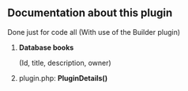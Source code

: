## Documentation about this plugin

Done just for code all (With use of the Builder plugin)

 1. **Database books**
 
    (Id, title, description, owner)

 2. plugin.php: **PluginDetails()**
